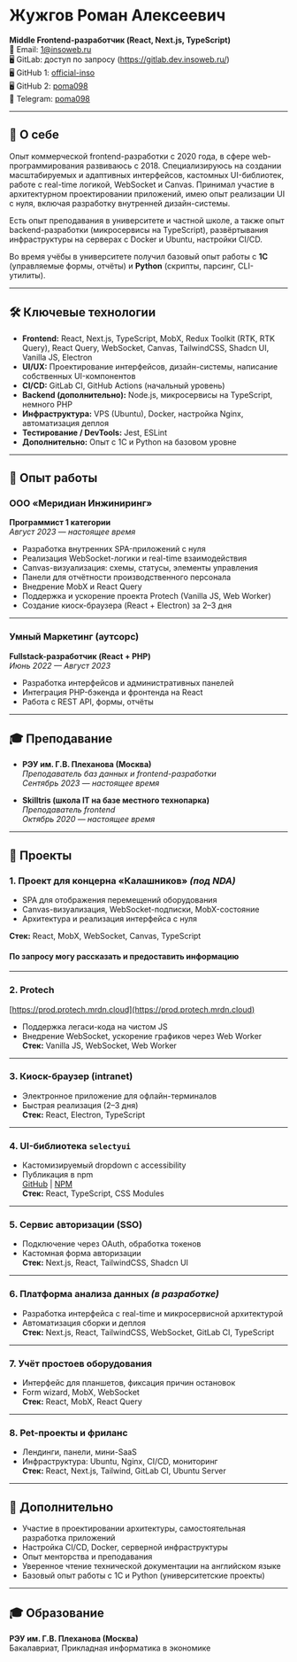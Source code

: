 # Жужгов Роман Алексеевич

**Middle Frontend-разработчик (React, Next.js, TypeScript)**  
📧 Email: 1@insoweb.ru  
🖥️ GitLab: доступ по запросу (https://gitlab.dev.insoweb.ru/)    
🖥️ GitHub 1: [official-inso](https://github.com/official-inso)   
🖥️ GitHub 2: [poma098](https://github.com/poma098)  
🤖 Telegram: [poma098](https://t.me/poma098)


---

## 🧠 О себе

Опыт коммерческой frontend-разработки с 2020 года, в сфере web-программирования развиваюсь с 2018. Специализируюсь на создании масштабируемых и адаптивных интерфейсов, кастомных UI-библиотек, работе с real-time логикой, WebSocket и Canvas. Принимал участие в архитектурном проектировании приложений, имею опыт реализации UI с нуля, включая разработку внутренней дизайн-системы.

Есть опыт преподавания в университете и частной школе, а также опыт backend-разработки (микросервисы на TypeScript), развёртывания инфраструктуры на серверах с Docker и Ubuntu, настройки CI/CD.

Во время учёбы в университете получил базовый опыт работы с **1С** (управляемые формы, отчёты) и **Python** (скрипты, парсинг, CLI-утилиты).

---

## 🛠️ Ключевые технологии

- **Frontend:** React, Next.js, TypeScript, MobX, Redux Toolkit (RTK, RTK Query), React Query, WebSocket, Canvas, TailwindCSS, Shadcn UI, Vanilla JS, Electron
- **UI/UX:** Проектирование интерфейсов, дизайн-системы, написание собственных UI-компонентов
- **CI/CD:** GitLab CI, GitHub Actions (начальный уровень)
- **Backend (дополнительно):** Node.js, микросервисы на TypeScript, немного PHP
- **Инфраструктура:** VPS (Ubuntu), Docker, настройка Nginx, автоматизация деплоя
- **Тестирование / DevTools:** Jest, ESLint
- **Дополнительно:** Опыт с 1С и Python на базовом уровне

---

## 💼 Опыт работы

### ООО «Меридиан Инжиниринг»  
**Программист 1 категории**  
*Август 2023 — настоящее время*

- Разработка внутренних SPA-приложений с нуля
- Реализация WebSocket-логики и real-time взаимодействия
- Canvas-визуализация: схемы, статусы, элементы управления
- Панели для отчётности производственного персонала
- Внедрение MobX и React Query
- Поддержка и ускорение проекта Protech (Vanilla JS, Web Worker)
- Создание киоск-браузера (React + Electron) за 2–3 дня

---

### Умный Маркетинг (аутсорс)  
**Fullstack-разработчик (React + PHP)**  
*Июнь 2022 — Август 2023*

- Разработка интерфейсов и административных панелей
- Интеграция PHP-бэкенда и фронтенда на React
- Работа с REST API, формы, отчёты

---

## 🎓 Преподавание

- **РЭУ им. Г.В. Плеханова (Москва)**  
  *Преподаватель баз данных и frontend-разработки*  
  *Сентябрь 2023 — настоящее время*

- **Skilltris (школа IT на базе местного технопарка)**  
  *Преподаватель frontend*  
  *Октябрь 2020 — настоящее время*

---

## 🚀 Проекты

### 1. Проект для концерна «Калашников» *(под NDA)*
- SPA для отображения перемещений оборудования
- Canvas-визуализация, WebSocket-подписки, MobX-состояние
- Архитектура и реализация интерфейса с нуля
  
**Стек:** React, MobX, WebSocket, Canvas, TypeScript
#### По запросу могу рассказать и предоставить информацию

---

### 2. Protech  
[https://prod.protech.mrdn.cloud](https://prod.protech.mrdn.cloud)  
- Поддержка легаси-кода на чистом JS  
- Внедрение WebSocket, ускорение графиков через Web Worker  
**Стек:** Vanilla JS, WebSocket, Web Worker

---

### 3. Киоск-браузер (intranet)  
- Электронное приложение для офлайн-терминалов  
- Быстрая реализация (2–3 дня)  
**Стек:** React, Electron, TypeScript

---

### 4. UI-библиотека `selectyui`  
- Кастомизируемый dropdown с accessibility  
- Публикация в npm  
[GitHub](https://github.com/poma098/selectyui) | [NPM](https://www.npmjs.com/package/selectyui)  
**Стек:** React, TypeScript, CSS Modules

---

### 5. Сервис авторизации (SSO)  
- Подключение через OAuth, обработка токенов  
- Кастомная форма авторизации  
**Стек:** Next.js, React, TailwindCSS, Shadcn UI

---

### 6. Платформа анализа данных *(в разработке)*  
- Разработка интерфейса с real-time и микросервисной архитектурой  
- Автоматизация сборки и деплоя  
**Стек:** Next.js, React, TailwindCSS, WebSocket, GitLab CI, TypeScript

---

### 7. Учёт простоев оборудования  
- Интерфейс для планшетов, фиксация причин остановок  
- Form wizard, MobX, WebSocket  
**Стек:** React, MobX, React Query

---

### 8. Pet-проекты и фриланс  
- Лендинги, панели, мини-SaaS  
- Инфраструктура: Ubuntu, Nginx, CI/CD, мониторинг  
**Стек:** React, Next.js, Tailwind, GitLab CI, Ubuntu Server

---

## 🔧 Дополнительно

- Участие в проектировании архитектуры, самостоятельная разработка приложений
- Настройка CI/CD, Docker, серверной инфраструктуры
- Опыт менторства и преподавания
- Уверенное чтение технической документации на английском языке
- Базовый опыт работы с 1С и Python (университетские проекты)

---

## 🎓 Образование

**РЭУ им. Г.В. Плеханова (Москва)**  
Бакалавриат, Прикладная информатика в экономике
